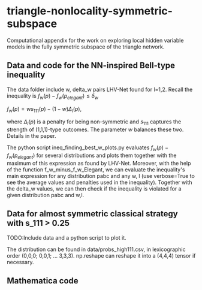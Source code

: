 # triangle-nonlocality-symmetric-subspace
Computational appendix for the work on exploring local hidden variable models in the fully symmetric subspace of the triangle network.

## Data and code for the NN-inspired Bell-type inequality
The data folder include w, delta_w pairs LHV-Net found for l=1,2. Recall the inequality is
$f_w(p) - f_w(p_{elegant}) \leq \delta_w$

$f_w(p) = w s_{111}(p) - (1-w) \Delta_l(p)$,

where $\Delta_l(p)$ is a penalty for being non-symmetric and $s_{111}$ captures the strength of (1,1,1)-type outcomes. The parameter $w$ balances these two. Details in the paper. 

The python script ineq_finding_best_w_plots.py evaluates $f_w(p) - f_w(p_{elegant})$ for several distributions and plots them together with the maximum of this expression as found by LHV-Net.
Moreover, with the help of the function f_w_minus_f_w_Elegant, we can evaluate the inequality's main expression for any distribution pabc and any w, l (use verbose=True to see the average values and penalties used in the inequality). Together with the delta_w values, we can then check if the inequality is violated for a given distribution pabc and w,l.


## Data for almost symmetric classical strategy with s_111 > 0.25
TODO:Include data and a python script to plot it.

The distribution can be found in data/probs_high111.csv, in lexicographic order (0,0,0; 0,0,1; ... 3,3,3). np.reshape can reshape it into a (4,4,4) tensor if necessary.


## Mathematica code 
